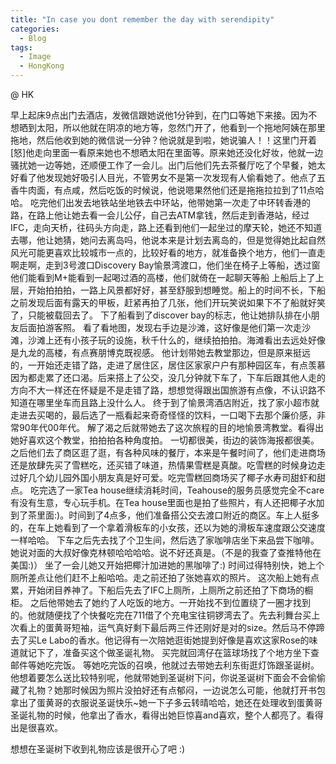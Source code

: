 ```yaml
---
title: "In case you dont remember the day with serendipity"
categories:
  - Blog
tags:
  - Image
  - HongKong
---
```


@ HK

早上起床9点出门去酒店，发微信跟她说他1分钟到，在门口等她下来接。因为不想晒到太阳，所以他就在阴凉的地方等，忽然门开了，他看到一个拖地阿姨在那里拖地，然后他收到她的微信说一分钟？他说就是到啦，她说骗人！！这里门开着[怒]他走向里面一看原来她也不想晒太阳在里面等。原来她还没化好妆，他就一边骚扰她一边等她，还顺便工作了一会儿。出门后他们先去茶餐厅吃了个早餐，她太好看了他发现她好吸引人目光，不管男女不是第一次发现有人偷看她了。他点了五香牛肉面，有点咸，然后吃饭的时候说，他说嗯果然他们还是拖拖拉拉到了11点哈哈。
吃完他们出发去地铁站坐地铁去中环站，他带她第一次走了中环转香港的路，在路上他让她去看一会儿公仔，自己去ATM拿钱，然后走到香港站，经过IFC，走向天桥，往码头方向走，路上还看到他们一起坐过的摩天轮，她还不知道去哪，他让她猜，她问去离岛吗，他说本来是计划去离岛的，但是觉得她比起自然风光可能更喜欢比较城市一点的，比较好看的地方，就准备换个地方，他们一直走啊走啊，走到3号渡口Discovery Bay愉景湾渡口，他们坐在椅子上等船，透过窗他们能看到M+能看到一起喝过酒的高楼，他们就倚在一起聊天等船
上船后上了上层，开始拍拍拍，一路上风景都好好，甚至舒服到想睡觉。船上的时间不长，下船之前发现后面有露天的甲板，赶紧再拍了几张，他们开玩笑说如果下不了船就好笑了，只能被载回去了。
下了船看到了discover bay的标志，他让她排队排在小朋友后面拍游客照。
看了看地图，发现右手边是沙滩，这好像是他们第一次走沙滩，沙滩上还有小孩子玩的设施，秋千什么的，继续拍拍拍。海滩看出去远处好像是九龙的高楼，有点赛朋博克既视感。
他计划带她去教堂那边，但是原来挺远的，一开始还走错了路，走进了居住区，居住区家家户户有那种园区车，有点羡慕因为都走累了还口渴。后来搭上了公交，没几分钟就下车了，下车后跟其他人走的方向不大一样还在怀疑是不是走错了路，想想觉得跟出国旅游有点像，不认识路不知道在哪里坐车而且路上没什么人。
终于到了愉景湾酒店附近，找了家小超市就走进去买喝的，最后选了一瓶看起来奇奇怪怪的饮料，一口喝下去那个廉价感，非常90年代00年代。
解了渴之后就带她去了这次旅程的目的地愉景湾教堂。看得出她好喜欢这个教堂，拍拍拍各种角度拍。
一切都很美，街边的装饰海报都很美。
之后他们去了商区逛了逛，有各种风味的餐厅，本来是午餐时间了，他们走进商场还是放肆先买了雪糕吃，还买错了味道，热情果雪糕是真酸。吃雪糕的时候身边走过好几个幼儿园外国小朋友真是好可爱。吃完雪糕回商场买了椰子水寿司甜虾和甜点。
吃完选了一家Tea house继续消耗时间，Teahouse的服务员感觉完全不care有没有生意，专心玩手机。在Tea house里面也是拍了些照片，有人还把椰子水加到了茶里面:)。时间到了4点多，他们准备搭公交去渡口附近的商区。车上人挺多的，在车上她看到了一个拿着滑板车的小女孩，还以为她的滑板车速度跟公交速度一样哈哈。
下车之后先去找了个卫生间，然后选了家咖啡店坐下来品尝下咖啡。 她说对面的大叔好像克林顿哈哈哈哈。说不好还真是。（不是的我查了查推特他在美国:)）
坐了一会儿她又开始把椰汁加进她的黑咖啡了:)
时间过得特别快，她上个厕所差点让他们赶不上船哈哈。走之前还拍了张她喜欢的照片。
这次船上她有点累，开始闭目养神了。下船后先去了IFC上厕所，上厕所之前还拍了下商场的橱柜。 之后他带她去了她约了人吃饭的地方。一开始找不到位置绕了一圈才找到的。他就随便找了个快餐吃完在711借了个充电宝往铜锣湾去了。先去利舞台买上次看上的蛋黄哥短袖，运气真好剩下最后两三件还刚好是对的size。然后马不停蹄去了买Le Labo的香水。他记得有一次陪她逛街她提到好像是喜欢这家Rose的味道就记下了，准备买这个做圣诞礼物。
买完就回湾仔在篮球场找了个地方坐下查邮件等她吃完饭。
等她吃完饭的召唤，他就过去带她去利东街逛灯饰跟圣诞树。他想着要怎么送比较特别呢，他就带她到圣诞树下问，你说圣诞树下面会不会偷偷藏了礼物？她那时候因为照片没拍好还有点郁闷，一边说怎么可能，他就打开书包拿出了蛋黄哥的衣服说圣诞快乐~她一下子多云转晴哈哈，她还在处理收到蛋黄哥圣诞礼物的时候，他拿出了香水，看得出她巨惊喜and喜欢，整个人都亮了。看得出是很喜欢。

想想在圣诞树下收到礼物应该是很开心了吧 :)



<script src="https://utteranc.es/client.js"
        repo="serendipityinlife/serendipityinlife.github.io"
        issue-term="pathname"
        theme="github-light"
        crossorigin="anonymous"
        async>
</script>
